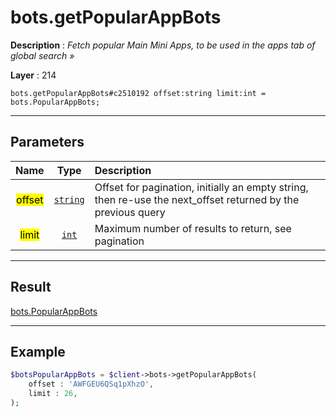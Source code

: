 # bots.getPopularAppBots

**Description** : *Fetch popular Main Mini Apps, to be used in the apps tab of global search &raquo;*

**Layer** : 214

```tl
bots.getPopularAppBots#c2510192 offset:string limit:int = bots.PopularAppBots;
```

---

## Parameters

| Name | Type | Description |
| :---: | :---: | :--- |
| <mark>offset</mark> | [`string`](type/string) | Offset for pagination, initially an empty string, then re-use the next_offset returned by the previous query |
| <mark>limit</mark> | [`int`](type/int) | Maximum number of results to return, see pagination |

---

## Result

[bots.PopularAppBots](type/bots.PopularAppBots)

---

## Example

```php
$botsPopularAppBots = $client->bots->getPopularAppBots(
	offset : 'AWFGEU6QSq1pXhzO',
	limit : 26,
);
```
